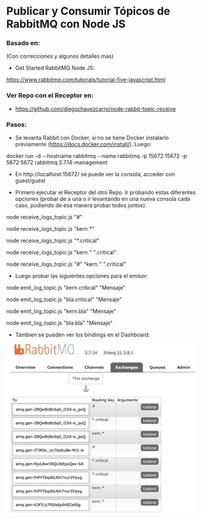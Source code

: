# Publicar y Consumir Tópicos de RabbitMQ con Node JS

### Basado en:

(Con correcciones y algunos detalles mas)

* Get Started RabbitMQ Node JS:

https://www.rabbitmq.com/tutorials/tutorial-five-javascript.html


### Ver Repo con el Receptor en:

* https://github.com/diegochavezcarro/node-rabbit-topic-receive 

### Pasos:

* Se levanta Rabbit con Docker, si no se tiene Docker instalarlo previamente (https://docs.docker.com/install/). Luego:

docker run -d --hostname rabbitmq --name rabbitmq -p 15672:15672 -p 5672:5672 rabbitmq:3.7.14-management

* En http://localhost:15672/ se puede ver la consola, acceder con guest/guest

* Primero ejecutar el Receptor del otro Repo. Ir probando estas diferentes opciones (probar de a una o ir levantando en una nueva consola cada caso, pudiendo de esa manera probar todos juntos):

node receive_logs_topic.js "#"

node receive_logs_topic.js "kern.*"

node receive_logs_topic.js "*.critical"

node receive_logs_topic.js "kern.*" "*.critical" 

node receive_logs_topic.js "#" "kern.*" "*.critical" 

* Luego probar las siguientes opciones para el emisor:

node emit_log_topic.js "kern.critical" "Mensaje"

node emit_log_topic.js "bla.critical" "Mensaje"

node emit_log_topic.js "kern.bla" "Mensaje"

node emit_log_topic.js "bla.bla" "Mensaje"

* Tambien se pueden ver los bindings en el Dashboard:

<img src="Console1.png" alt="Dashboard" width="500">